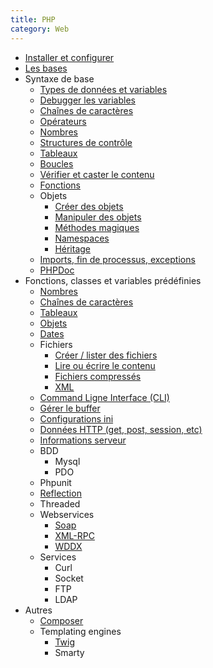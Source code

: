 ```yaml
---
title: PHP
category: Web
---
```


* [Installer et configurer](!php/install.md)
* [Les bases](!php/bases.md)
* Syntaxe de base
  * [Types de données et variables](!php/types.md)
  * [Debugger les variables](!php/debug.md)
  * [Chaînes de caractères](!php/string.md)
  * [Opérateurs](!php/operators.md)
  * [Nombres](!php/number.md)
  * [Structures de contrôle](!php/control.md)
  * [Tableaux](!php/array.md)
  * [Boucles](!php/loop.md)
  * [Vérifier et caster le contenu](!php/types2.md)
  * [Fonctions](!php/function.md)
  * Objets
    * [Créer des objets](!php/object.md)
    * [Manipuler des objets](!php/object2.md)
    * [Méthodes magiques](!php/object-magic.md)
    * [Namespaces](!php/namespace.md)
    * [Héritage](!php/object-extends.md)
  * [Imports, fin de processus, exceptions](!php/include.md)
  * [PHPDoc](!php/phpdoc.md)
* Fonctions, classes et variables prédéfinies
  * [Nombres](!php/number-fct.md)
  * [Chaînes de caractères](!php/string-fct.md)
  * [Tableaux](!php/array-fct.md)
  * [Objets](!php/object-fct.md)
  * [Dates](!php/dates.md)
  * Fichiers
    * [Créer / lister des fichiers](!php/files.md)
    * [Lire ou écrire le contenu](!php/files2.md)
    * [Fichiers compressés](!php/archives.md)
    * [XML](!php/xml.md)
  * [Command Ligne Interface (CLI)](!php/cli.md)
  * [Gérer le buffer](!php/buffer.md)
  * [Configurations ini](!php/ini.md)
  * [Données HTTP (get, post, session, etc)](!php/http-data.md)
  * [Informations serveur](!php/server.md)
  * BDD
    * Mysql
    * PDO
  * Phpunit
  * [Reflection](!php/reflection.md)
  * Threaded
  * Webservices
    * [Soap](!php/soap.md)
    * [XML-RPC](!php/xmlrpc.md)
    * [WDDX](!php/wddx.md)
  * Services
    * Curl
    * Socket
    * FTP
    * LDAP
* Autres
  * [Composer](composer.md)
  * Templating engines
    * [Twig](twig.md)
    * Smarty
